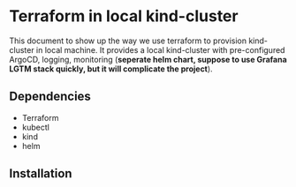 # Terraform in local kind-cluster

This document to show up the way we use terraform to provision kind-cluster in local machine. It provides a local kind-cluster with pre-configured ArgoCD, logging, monitoring (**seperate helm chart, suppose to use Grafana LGTM stack quickly, but it will complicate the project**).

## Dependencies

- Terraform
- kubectl
- kind
- helm

## Installation
